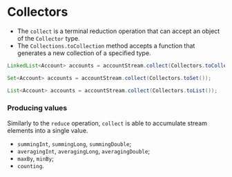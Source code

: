 # Collectors

- The `collect` is a terminal reduction operation that can accept an object of the `Collector` type.
- The `Collections.toCollection` method accepts a function that generates a new collection of a specified type.

```java
LinkedList<Account> accounts = accountStream.collect(Collectors.toCollection(LinkedList::new));

Set<Account> accounts = accountStream.collect(Collectors.toSet());

List<Account> accounts = accountStream.collect(Collectors.toList());
```

### Producing values

Similarly to the `reduce` operation, `collect` is able to accumulate stream elements into a single value.

- `summingInt`, `summingLong`, `summingDouble`;
- `averagingInt`, `averagingLong`, `averagingDouble`;
- `maxBy`, `minBy`;
- `counting`.